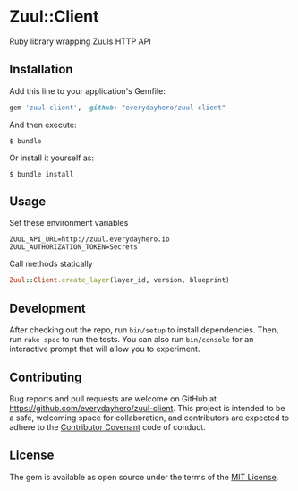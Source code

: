 # Zuul::Client

Ruby library wrapping Zuuls HTTP API

## Installation

Add this line to your application's Gemfile:

```ruby
gem 'zuul-client',  github: "everydayhero/zuul-client"
```

And then execute:

    $ bundle

Or install it yourself as:

    $ bundle install

## Usage

Set these environment variables
```
ZUUL_API_URL=http://zuul.everydayhero.io
ZUUL_AUTHORIZATION_TOKEN=Secrets
```

Call methods statically
```ruby
Zuul::Client.create_layer(layer_id, version, blueprint)
```

## Development

After checking out the repo, run `bin/setup` to install dependencies. Then, run `rake spec` to run the tests. You can also run `bin/console` for an interactive prompt that will allow you to experiment.


## Contributing

Bug reports and pull requests are welcome on GitHub at https://github.com/everydayhero/zuul-client. This project is intended to be a safe, welcoming space for collaboration, and contributors are expected to adhere to the [Contributor Covenant](http://contributor-covenant.org) code of conduct.


## License

The gem is available as open source under the terms of the [MIT License](http://opensource.org/licenses/MIT).

